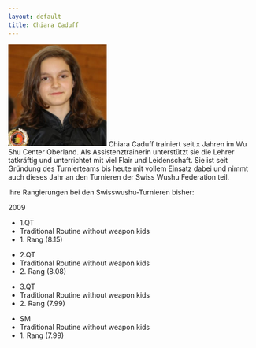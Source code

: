 ```yaml
---
layout: default
title: Chiara Caduff
---
```


<img class="ifloat-left" src="/images/chiara-caduff.jpg" alt="Chiara Caduff" width="200px">
Chiara Caduff trainiert seit x Jahren im Wu Shu Center Oberland. Als Assistenztrainerin unterstützt sie die Lehrer tatkräftig und unterrichtet mit viel Flair und Leidenschaft. Sie ist seit Gründung des Turnierteams bis heute mit vollem Einsatz dabei und nimmt auch dieses Jahr an den Turnieren der Swiss Wushu Federation teil.


Ihre Rangierungen bei den Swisswushu-Turnieren bisher:

2009
<ul class="small-block-grid-1 medium-block-grid-2 large-block-grid-3">
<li>1.QT </li>
<li>Traditional Routine without weapon kids</li>
<li>1. Rang (8.15)</li>
</ul>
<ul class="small-block-grid-1 medium-block-grid-2 large-block-grid-3">
<li>2.QT </li>
<li>Traditional Routine without weapon kids</li>
<li>2. Rang (8.08)</li>
</ul>
<ul class="small-block-grid-1 medium-block-grid-2 large-block-grid-3">
<li>3.QT </li>
<li>Traditional Routine without weapon kids</li>
<li>2. Rang (7.99)</li>
</ul>
<ul class="small-block-grid-1 medium-block-grid-2 large-block-grid-3">
<li>SM </li>
<li>Traditional Routine without weapon kids</li>
<li>1. Rang (7.99)</li>
</ul>